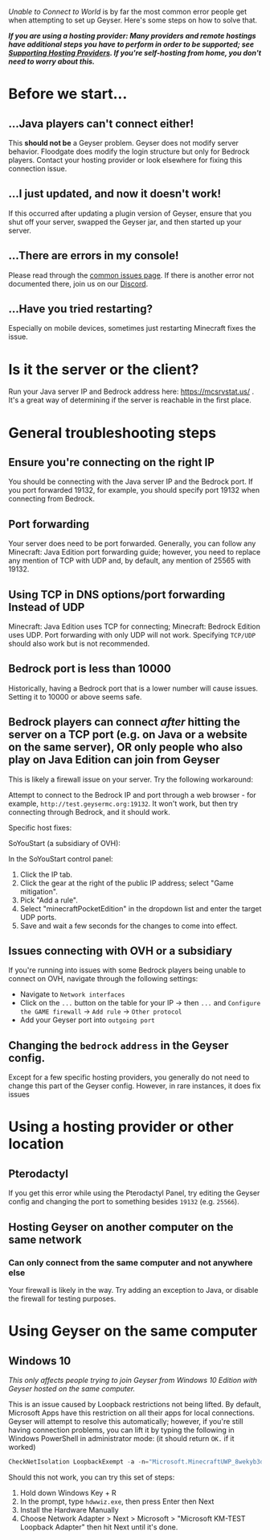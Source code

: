 *Unable to Connect to World* is by far the most common error people get when attempting to set up Geyser. Here's some steps on how to solve that.

**_If you are using a hosting provider: Many providers and remote hostings have additional steps you have to perform in order to be supported; see [Supporting Hosting Providers](https://github.com/GeyserMC/Geyser/wiki/Supported-Hosting-Providers). If you're self-hosting from home, you don't need to worry about this._**

# Before we start...

## ...Java players can't connect either!

This **should not be** a Geyser problem. Geyser does not modify server behavior. Floodgate does modify the login structure but only for Bedrock players. Contact your hosting provider or look elsewhere for fixing this connection issue.

## ...I just updated, and now it doesn't work!

If this occurred after updating a plugin version of Geyser, ensure that you shut off your server, swapped the Geyser jar, and then started up your server.

## ...There are errors in my console!

Please read through the [common issues page](https://github.com/GeyserMC/Geyser/wiki/Common-Issues). If there is another error not documented there, join us on our [Discord](https://discord.geysermc.org).

## ...Have you tried restarting?

Especially on mobile devices, sometimes just restarting Minecraft fixes the issue.

# Is it the server or the client?

Run your Java server IP and Bedrock address here: https://mcsrvstat.us/ . It's a great way of determining if the server is reachable in the first place.

# General troubleshooting steps

## Ensure you're connecting on the right IP

You should be connecting with the Java server IP and the Bedrock port. If you port forwarded 19132, for example, you should specify port 19132 when connecting from Bedrock.

## Port forwarding

Your server does need to be port forwarded. Generally, you can follow any Minecraft: Java Edition port forwarding guide; however, you need to replace any mention of TCP with UDP and, by default, any mention of 25565 with 19132.

## Using TCP in DNS options/port forwarding Instead of UDP

Minecraft: Java Edition uses TCP for connecting; Minecraft: Bedrock Edition uses UDP. Port forwarding with only UDP will not work. Specifying `TCP/UDP` should also work but is not recommended.

## Bedrock port is less than 10000

Historically, having a Bedrock port that is a lower number will cause issues. Setting it to 10000 or above seems safe.

## Bedrock players can connect *after* hitting the server on a TCP port (e.g. on Java or a website on the same server), OR only people who also play on Java Edition can join from Geyser

This is likely a firewall issue on your server. Try the following workaround:

Attempt to connect to the Bedrock IP and port through a web browser - for example, `http://test.geysermc.org:19132`. It won't work, but then try connecting through Bedrock, and it should work.

Specific host fixes:

SoYouStart (a subsidiary of OVH):

In the SoYouStart control panel:
1. Click the IP tab.
2. Click the gear at the right of the public IP address; select "Game mitigation".
3. Pick "Add a rule".
4. Select "minecraftPocketEdition" in the dropdown list and enter the target UDP ports.
5. Save and wait a few seconds for the changes to come into effect.

## Issues connecting with OVH or a subsidiary

If you're running into issues with some Bedrock players being unable to connect on OVH, navigate through the following settings:

- Navigate to `Network interfaces` 
- Click on the `...` button on the table for your IP -> then `...` and `Configure the GAME firewall` -> `Add rule` -> `Other protocol`
- Add your Geyser port into `outgoing port`

## Changing the `bedrock` `address` in the Geyser config.

Except for a few specific hosting providers, you generally do not need to change this part of the Geyser config. However, in rare instances, it does fix issues

# Using a hosting provider or other location

## Pterodactyl

If you get this error while using the Pterodactyl Panel, try editing the Geyser config and changing the port to something besides `19132` (e.g. `25566`).

## Hosting Geyser on another computer on the same network

### Can only connect from the same computer and not anywhere else

Your firewall is likely in the way. Try adding an exception to Java, or disable the firewall for testing purposes.

# Using Geyser on the same computer

## Windows 10

_This only affects people trying to join Geyser from Windows 10 Edition with Geyser hosted on the same computer._

This is an issue caused by Loopback restrictions not being lifted. By default, Microsoft Apps have this restriction on all their apps for local connections. Geyser will attempt to resolve this automatically; however, if you're still having connection problems, you can lift it by typing the following in Windows PowerShell in administrator mode: (it should return `OK.` if it worked)
```powershell
CheckNetIsolation LoopbackExempt -a -n="Microsoft.MinecraftUWP_8wekyb3d8bbwe"
```

Should this not work, you can try this set of steps:

1. Hold down Windows Key + R
2. In the prompt, type `hdwwiz.exe`, then press Enter then Next
3. Install the Hardware Manually
4. Choose Network Adapter > Next > Microsoft > "Microsoft KM-TEST Loopback Adapter" then hit Next until it's done.

